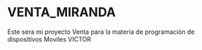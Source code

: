 # VENTA_MIRANDA
Este sera mi proyecto Venta para la materia de programaciòn de dispositivos Moviles VICTOR

